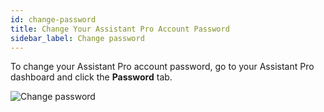 ```yaml
---
id: change-password
title: Change Your Assistant Pro Account Password
sidebar_label: Change password
---
```


To change your Assistant Pro account password, go to your Assistant Pro dashboard and click the **Password** tab.

![Change password](/img/assistant/cloud--account-settings--change-password--1.jpg)
